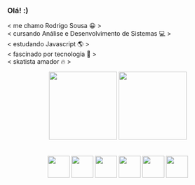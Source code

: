 ### Olá! :)

< me chamo Rodrigo Sousa 😀 > <br>
< cursando Análise e Desenvolvimento de Sistemas 💻 > <br>
< estudando Javascript 🌎 > <br>
< fascinado por tecnologia 🚀 > <br>
< skatista amador 🔥 >

<div align="center">
  <img height="155em" src="https://github-readme-stats.vercel.app/api?username=rodzhttp&show_icons=true&theme=gotham&include_all_commits=true&count_private=true"/>
  <img height="155em" src="https://github-readme-stats.vercel.app/api/top-langs/?username=rodzhttp&layout=compact&langs_count=7&theme=gotham"/>
</div> <br><br>
  
<div align="center">
  <img height="50em" src="https://cdn.jsdelivr.net/gh/devicons/devicon/icons/javascript/javascript-plain.svg">
  <img height="50em" src="https://cdn.jsdelivr.net/gh/devicons/devicon/icons/css3/css3-original.svg">
  <img height="50em" src="https://cdn.jsdelivr.net/gh/devicons/devicon/icons/html5/html5-original.svg">
  <img height="50em" src="https://cdn.jsdelivr.net/gh/devicons/devicon/icons/vscode/vscode-original.svg">
  <img height="50em" src="https://cdn.jsdelivr.net/gh/devicons/devicon/icons/mysql/mysql-original.svg">
  <img height="50em" src="https://cdn.jsdelivr.net/gh/devicons/devicon/icons/photoshop/photoshop-line.svg">
</div> <br><br>
